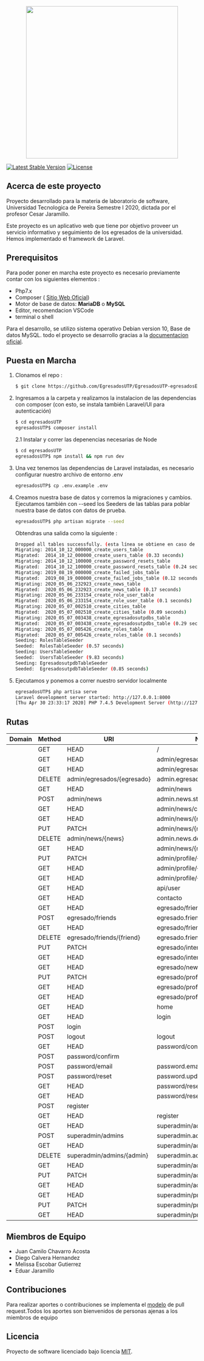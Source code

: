 <p align="center"><img src="https://res.cloudinary.com/dtfbvvkyp/image/upload/v1566331377/laravel-logolockup-cmyk-red.svg" width="400"></p>
<a href="https://packagist.org/packages/laravel/framework"><img src="https://poser.pugx.org/laravel/framework/v/stable.svg" alt="Latest Stable Version"></a>
<a href="https://packagist.org/packages/laravel/framework"><img src="https://poser.pugx.org/laravel/framework/license.svg" alt="License"></a>
</p>

## Acerca de este proyecto

Proyecto desarrollado para la materia de laboratorio de software, Universidad Tecnologica de Pereira Semestre I 2020, dictada por el profesor Cesar Jaramillo.

Este proyecto es un aplicativo web que tiene por objetivo proveer un servicio informativo y seguimiento de los egresados de la universidad. Hemos implementado el framework de Laravel. 

## Prerequisitos

Para poder poner en marcha este proyecto es necesario previamente contar con los siguientes elementos : 

- Php7.x 
- Composer ( [Sitio Web Oficial](https://getcomposer.org/))
- Motor de base de datos: **MariaDB** o **MySQL**
- Editor, recomendacion VSCode
- terminal o shell 

Para el desarrollo, se utilizo sistema operativo Debian version 10, Base de datos MySQL. todo el proyecto 
se desarrollo gracias a la [documentacion oficial](https://laravel.com/docs). 

## Puesta en Marcha
1. Clonamos el repo : 
    ```sh
    $ git clone https://github.com/EgresadosUTP/EgresadosUTP-egresadosExperimental-
    ```
2. Ingresamos a la carpeta y realizamos la instalacion de las dependencias con composer (con esto, se instala también Laravel/UI para autenticación)
    ```sh
    $ cd egresadosUTP 
    egresadosUTP$ composer install
    ```

    2.1 Instalar y correr las depenencias necesarias de Node
    ```sh
    $ cd egresadosUTP 
    egresadosUTP$ npm install && npm run dev
    ```
    
3. Una vez tenemos las dependencias de Laravel instaladas, es necesario configurar nuestro archivo de entorno .env 
    ```sh
    egresadosUTP$ cp .env.example .env
    ```

4. Creamos nuestra base de datos y corremos la migraciones y cambios. Ejecutamos también con --seed los Seeders de las tablas para poblar nuestra base de datos con datos de prueba.
    ```sh
    egresadosUTP$ php artisan migrate --seed
    ```
    Obtendras una salida como la siguiente : 
    ```sh
    Dropped all tables successfully. (esta línea se obtiene en caso de ejecutar php artisan migrate:fresh --seed)
    Migrating: 2014_10_12_000000_create_users_table
    Migrated:  2014_10_12_000000_create_users_table (0.33 seconds)
    Migrating: 2014_10_12_100000_create_password_resets_table
    Migrated:  2014_10_12_100000_create_password_resets_table (0.24 seconds)
    Migrating: 2019_08_19_000000_create_failed_jobs_table
    Migrated:  2019_08_19_000000_create_failed_jobs_table (0.12 seconds)
    Migrating: 2020_05_06_232923_create_news_table
    Migrated:  2020_05_06_232923_create_news_table (0.17 seconds)
    Migrating: 2020_05_06_233154_create_role_user_table
    Migrated:  2020_05_06_233154_create_role_user_table (0.1 seconds)
    Migrating: 2020_05_07_002510_create_cities_table
    Migrated:  2020_05_07_002510_create_cities_table (0.09 seconds)
    Migrating: 2020_05_07_003438_create_egresadosutpdbs_table
    Migrated:  2020_05_07_003438_create_egresadosutpdbs_table (0.29 seconds)
    Migrating: 2020_05_07_005426_create_roles_table
    Migrated:  2020_05_07_005426_create_roles_table (0.1 seconds)
    Seeding: RolesTableSeeder
    Seeded:  RolesTableSeeder (0.57 seconds)
    Seeding: UsersTableSeeder
    Seeded:  UsersTableSeeder (9.83 seconds)
    Seeding: EgresadosutpdbTableSeeder
    Seeded:  EgresadosutpdbTableSeeder (0.85 seconds)

    ```
5. Ejecutamos y ponemos a correr nuestro servidor localmente
    ```sh
    egresadosUTP$ php artisa serve 
    Laravel development server started: http://127.0.0.1:8000
    [Thu Apr 30 23:33:17 2020] PHP 7.4.5 Development Server (http://127.0.0.1:8000) started
    ```
## Rutas


| Domain | Method    | URI                               | Name                      | Action                                                                 | Middleware              |
|--------|-----------|-----------------------------------|---------------------------|------------------------------------------------------------------------|-------------------------|
|        | GET|HEAD  | /                                 |                           | Closure                                                                | web                     |
|        | GET|HEAD  | admin/egresados                   | admin.egresados.index     | App\Http\Controllers\Admin\EgresadosController@index                   | web,can:manageEgresados |
|        | GET|HEAD  | admin/egresados/{egresado}        | admin.egresados.show      | App\Http\Controllers\Admin\EgresadosController@show                    | web,can:manageEgresados |
|        | DELETE    | admin/egresados/{egresado}        | admin.egresados.destroy   | App\Http\Controllers\Admin\EgresadosController@destroy                 | web,can:manageEgresados |
|        | GET|HEAD  | admin/news                        | admin.news.index          | App\Http\Controllers\Admin\NewsController@index                        | web,can:manageEgresados |
|        | POST      | admin/news                        | admin.news.store          | App\Http\Controllers\Admin\NewsController@store                        | web,can:manageEgresados |
|        | GET|HEAD  | admin/news/create                 | admin.news.create         | App\Http\Controllers\Admin\NewsController@create                       | web,can:manageEgresados |
|        | GET|HEAD  | admin/news/{news}                 | admin.news.show           | App\Http\Controllers\Admin\NewsController@show                         | web,can:manageEgresados |
|        | PUT|PATCH | admin/news/{news}                 | admin.news.update         | App\Http\Controllers\Admin\NewsController@update                       | web,can:manageEgresados |
|        | DELETE    | admin/news/{news}                 | admin.news.destroy        | App\Http\Controllers\Admin\NewsController@destroy                      | web,can:manageEgresados |
|        | GET|HEAD  | admin/news/{news}/edit            | admin.news.edit           | App\Http\Controllers\Admin\NewsController@edit                         | web,can:manageEgresados |
|        | PUT|PATCH | admin/profile/{profile}           | admin.profile.update      | App\Http\Controllers\Admin\ProfileController@update                    | web,can:manageEgresados |
|        | GET|HEAD  | admin/profile/{profile}           | admin.profile.show        | App\Http\Controllers\Admin\ProfileController@show                      | web,can:manageEgresados |
|        | GET|HEAD  | admin/profile/{profile}/edit      | admin.profile.edit        | App\Http\Controllers\Admin\ProfileController@edit                      | web,can:manageEgresados |
|        | GET|HEAD  | api/user                          |                           | Closure                                                                | api,auth:api            |
|        | GET|HEAD  | contacto                          | contacto                  | App\Http\Controllers\ContactController@contacto                        | web                     |
|        | GET|HEAD  | egresado/friends                  | egresado.friends.index    | App\Http\Controllers\Egresado\FriendsController@index                  | web,can:egresado        |
|        | POST      | egresado/friends                  | egresado.friends.store    | App\Http\Controllers\Egresado\FriendsController@store                  | web,can:egresado        |
|        | GET|HEAD  | egresado/friends/{friend}         | egresado.friends.show     | App\Http\Controllers\Egresado\FriendsController@show                   | web,can:egresado        |
|        | DELETE    | egresado/friends/{friend}         | egresado.friends.destroy  | App\Http\Controllers\Egresado\FriendsController@destroy                | web,can:egresado        |
|        | PUT|PATCH | egresado/interest/{interest}      | egresado.interest.update  | App\Http\Controllers\Egresado\InterestController@update                | web,can:egresado        |
|        | GET|HEAD  | egresado/interest/{interest}/edit | egresado.interest.edit    | App\Http\Controllers\Egresado\InterestController@edit                  | web,can:egresado        |
|        | GET|HEAD  | egresado/news/{news}              | egresado.news.show        | App\Http\Controllers\Egresado\NewsController@show                      | web,can:egresado        |
|        | PUT|PATCH | egresado/profile/{profile}        | egresado.profile.update   | App\Http\Controllers\Egresado\ProfileController@update                 | web,can:egresado        |
|        | GET|HEAD  | egresado/profile/{profile}        | egresado.profile.show     | App\Http\Controllers\Egresado\ProfileController@show                   | web,can:egresado        |
|        | GET|HEAD  | egresado/profile/{profile}/edit   | egresado.profile.edit     | App\Http\Controllers\Egresado\ProfileController@edit                   | web,can:egresado        |
|        | GET|HEAD  | home                              | home                      | App\Http\Controllers\HomeController@index                              | web,auth                |
|        | GET|HEAD  | login                             | login                     | App\Http\Controllers\Auth\LoginController@showLoginForm                | web,guest               |
|        | POST      | login                             |                           | App\Http\Controllers\Auth\LoginController@login                        | web,guest               |
|        | POST      | logout                            | logout                    | App\Http\Controllers\Auth\LoginController@logout                       | web                     |
|        | GET|HEAD  | password/confirm                  | password.confirm          | App\Http\Controllers\Auth\ConfirmPasswordController@showConfirmForm    | web,auth                |
|        | POST      | password/confirm                  |                           | App\Http\Controllers\Auth\ConfirmPasswordController@confirm            | web,auth                |
|        | POST      | password/email                    | password.email            | App\Http\Controllers\Auth\ForgotPasswordController@sendResetLinkEmail  | web                     |
|        | POST      | password/reset                    | password.update           | App\Http\Controllers\Auth\ResetPasswordController@reset                | web                     |
|        | GET|HEAD  | password/reset                    | password.request          | App\Http\Controllers\Auth\ForgotPasswordController@showLinkRequestForm | web                     |
|        | GET|HEAD  | password/reset/{token}            | password.reset            | App\Http\Controllers\Auth\ResetPasswordController@showResetForm        | web                     |
|        | POST      | register                          |                           | App\Http\Controllers\Auth\RegisterController@register                  | web,guest               |
|        | GET|HEAD  | register                          | register                  | App\Http\Controllers\Auth\RegisterController@showRegistrationForm      | web,guest               |
|        | GET|HEAD  | superadmin/admins                 | superadmin.admins.index   | App\Http\Controllers\SuperAdmin\AdminController@index                  | web,can:manageAdmins    |
|        | POST      | superadmin/admins                 | superadmin.admins.store   | App\Http\Controllers\SuperAdmin\AdminController@store                  | web,can:manageAdmins    |
|        | GET|HEAD  | superadmin/admins/create          | superadmin.admins.create  | App\Http\Controllers\SuperAdmin\AdminController@create                 | web,can:manageAdmins    |
|        | DELETE    | superadmin/admins/{admin}         | superadmin.admins.destroy | App\Http\Controllers\SuperAdmin\AdminController@destroy                | web,can:manageAdmins    |
|        | GET|HEAD  | superadmin/admins/{admin}         | superadmin.admins.show    | App\Http\Controllers\SuperAdmin\AdminController@show                   | web,can:manageAdmins    |
|        | PUT|PATCH | superadmin/admins/{admin}         | superadmin.admins.update  | App\Http\Controllers\SuperAdmin\AdminController@update                 | web,can:manageAdmins    |
|        | GET|HEAD  | superadmin/admins/{admin}/edit    | superadmin.admins.edit    | App\Http\Controllers\SuperAdmin\AdminController@edit                   | web,can:manageAdmins    |
|        | GET|HEAD  | superadmin/profile                | superadmin.profile.index  | App\Http\Controllers\SuperAdmin\ProfileController@index                | web,can:manageAdmins    |
|        | PUT|PATCH | superadmin/profile/{profile}      | superadmin.profile.update | App\Http\Controllers\SuperAdmin\ProfileController@update               | web,can:manageAdmins    |
|        | GET|HEAD  | superadmin/profile/{profile}/edit | superadmin.profile.edit   | App\Http\Controllers\SuperAdmin\ProfileController@edit                 | web,can:manageAdmins    |




## Miembros de Equipo 

- Juan Camilo Chavarro Acosta
- Diego Calvera Hernandez
- Melissa Escobar Gutierrez
- Eduar Jaramillo 

## Contribuciones

Para realizar aportes o contribuciones se implementa el [modelo](https://tighten.co/blog/adding-commits-to-a-pull-request/) de pull request.Todos los aportes son bienvenidos de personas 
ajenas a los miembros de equipo


## Licencia

Proyecto de software licenciado bajo licencia [MIT](https://opensource.org/licenses/MIT).
